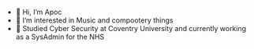 - 👋 Hi, I’m Apoc
- 👀 I’m interested in Music and compootery things
- 🌱 Studied Cyber Security at Coventry University and currently working as a SysAdmin for the NHS
